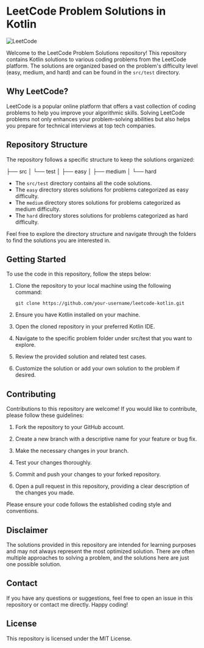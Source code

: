 # LeetCode Problem Solutions in Kotlin

![LeetCode](https://leetcode.com/static/images/LeetCode_logo.png)

Welcome to the LeetCode Problem Solutions repository! This repository contains Kotlin solutions to various coding problems from the LeetCode platform. The solutions are organized based on the problem's difficulty level (easy, medium, and hard) and can be found in the `src/test` directory.

## Why LeetCode?

LeetCode is a popular online platform that offers a vast collection of coding problems to help you improve your algorithmic skills. Solving LeetCode problems not only enhances your problem-solving abilities but also helps you prepare for technical interviews at top tech companies.

## Repository Structure

The repository follows a specific structure to keep the solutions organized:


├── src
│ └── test
│ ├── easy
│ ├── medium
│ └── hard

- The `src/test` directory contains all the code solutions.
- The `easy` directory stores solutions for problems categorized as easy difficulty.
- The `medium` directory stores solutions for problems categorized as medium difficulty.
- The `hard` directory stores solutions for problems categorized as hard difficulty.

Feel free to explore the directory structure and navigate through the folders to find the solutions you are interested in.

## Getting Started

To use the code in this repository, follow the steps below:

1. Clone the repository to your local machine using the following command:

   ```shell
   git clone https://github.com/your-username/leetcode-kotlin.git
2. Ensure you have Kotlin installed on your machine.

3. Open the cloned repository in your preferred Kotlin IDE.

4. Navigate to the specific problem folder under src/test that you want to explore.

5. Review the provided solution and related test cases.

6. Customize the solution or add your own solution to the problem if desired.

## Contributing
   Contributions to this repository are welcome! If you would like to contribute, please follow these guidelines:

1. Fork the repository to your GitHub account.

2. Create a new branch with a descriptive name for your feature or bug fix.

3. Make the necessary changes in your branch.

4. Test your changes thoroughly.

5. Commit and push your changes to your forked repository.

6. Open a pull request in this repository, providing a clear description of the changes you made.

Please ensure your code follows the established coding style and conventions.

## Disclaimer
The solutions provided in this repository are intended for learning purposes and may not always represent the most optimized solution. There are often multiple approaches to solving a problem, and the solutions here are just one possible solution.

## Contact
If you have any questions or suggestions, feel free to open an issue in this repository or contact me directly. Happy coding!

## License
This repository is licensed under the MIT License.